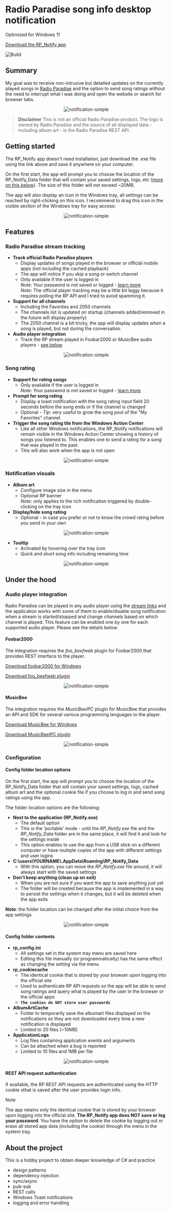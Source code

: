 # Radio Paradise song info desktop notification

Optimized for Windows 11

[Download the RP_Notify app](https://github.com/gvajda/radio-paradise-song-notification/releases/latest/download/RP_Notify.exe)

![Build](https://github.com/gvajda/radio-paradise-song-notification/workflows/Build/badge.svg)

## Summary

My goal was to receive non-intrusive but detailed updates on the currently played songs in [Radio Paradise](https://radioparadise.com/) and the option to send song ratings without the need to interrupt what I was doing and open the website or search for browser tabs.

<p align="center"><img src=".screenshots/SongStartToast.gif" alt="notification-simple"/></p>

> **Disclaimer**
> This is not an official Radio Paradise product. The logo is owned by Radio Paradise and the source of all displayed data - including album art - is the Radio Paradise REST API.

## Getting started

The RP_Notify app doesn't need installation, just download the .exe file using the link above and save it anywhere on your computer.

On the first start, the app will prompt you to choose the location of the RP_Notify_Data folder that will contain your saved settings, logs, etc ([more on this below](#configuration)). The size of this folder will not exceed ~20MB.

The app will also display an icon in the Windows tray, all settings can be reached by right-clicking on this icon. I recommend to drag this icon in the visible section of the Windows tray for easy access:

<p align="center"><img src=".screenshots/GettingStarted.gif" alt="notification-simple"/></p>

## Features

### Radio Paradise stream tracking

- **Track official Radio Paradise players**
  - Display updates of songs played in the browser or official mobile apps (not including the cached playback)
  - The app will notice if you skip a song or switch channel
  - Only available if the user is logged in  
  *Note*: Your password is not saved or logged - [learn more](#rest-api-request-authentication)  
  *Note*: The official player tracking may be a little bit laggy because it requires polling the RP API and I tried to avoid spamming it.
- **Support for all channels**
  - Including the Favorites and 2050 channels
  - The channels list is updated on startup (channels added/removed in the future will display properly)
  - The 2050 channel is a bit tricky, the app will display updates when a song is played, but not during the conversation
- **Audio player integration**
  - Track the RP stream played in Foobar2000 or MusicBee audio players  - [see below](#audio-player-integration)

<p align="center"><img src=".screenshots/ChannelTracking.gif" alt="notification-simple"/></p>

### Song rating

- **Support for rating songs**
  - Only available if the user is logged in  
  *Note*: Your password is not saved or logged - [learn more](#rest-api-request-authentication)
- **Prompt for song rating**
  - Display a toast notification with the song rating input field 20 seconds before the song ends or if the channel is changed
  - Optional - *Tip*: very useful to grow the song pool of the "My Favorites" channel
- **Trigger the song rating tile from the Windows Action Center**
  - Like all other Windows notifications, the RP_Notify notifications will remain visible in the Windows Action Center showing a history of songs you listened to. This enables one to send a rating for a song that was played in the past.
  - This will also work when the app is not open

<p align="center"><img src=".screenshots/SongRating.gif" alt="notification-simple"/></p>

### Notification visuals

- **Album art**
  - Configure image size in the menu
  - Optional RP banner  
  *Note*: only applies to the rich notification triggered by double-clicking on the tray icon
- **Display/hide song rating**
  - Optional - in case you prefer or not to know the crowd rating before you send in your own

<p align="center"><img src=".screenshots/ToastVisualOptions.gif" alt="notification-simple"/></p>

- **Tooltip**
  - Activated by hovering over the tray icon
  - Quick and short song info including remaining time

<p align="center"><img src=".screenshots/Tooltip.gif" alt="notification-simple"/></p>

## Under the hood

### Audio player integration

Radio Paradise can be played in any audio player using the [stream links](https://radioparadise.com/listen/stream-links) and the application works with some of them to enable/disable song notification when a stream is started/stopped and change channels based on which channel is played. This feature can be enabled one by one for each supported audio player. Please see the details below.

#### Foobar2000

The integration requires the *foo_beefweb* plugin for Foobar2000 that provides REST interface to the player.

[Download foobar2000 for Windows](https://www.foobar2000.org/download)

[Download foo_beefweb plugin](https://www.foobar2000.org/components/view/foo_beefweb)

<p align="center"><img src=".screenshots/Foobar2000Integration.gif" alt="notification-simple"/></p>

#### MusicBee

The integration requires the *MusicBeeIPC* plugin for MusicBee that provides an API and SDK for several various programming languages to the player.

[Download MusicBee for Windows](https://getmusicbee.com/downloads/)

[Download MusicBeeIPC plugin](https://getmusicbee.com/forum/index.php?topic=11492.msg70007)

<p align="center"><img src=".screenshots/MusicBeeIntegration.gif" alt="notification-simple"/></p>

### Configuration

#### Config folder location options

On the first start, the app will prompt you to choose the location of the RP_Notify_Data folder that will contain your saved settings, logs, cached album art and the optional cookie file if you choose to log in and send song ratings using the app.

The folder location options are the following:

- **Next to the application (RP_Notify.exe)**
  - The default option
  - This is the 'portable' mode - until the *RP_Notify.exe* file and the *RP_Notify_Data* folder are in the same place, it will find it and look for the settings inside
  - This option enables to use the app from a USB stick on a different computer or have multiple copies of the app with different settings and user logins
- **C:\users\YOURNAME\\.AppData\Roaming\RP_Notify_Data**
  - With this option, you can move the *RP_Notify.exe* file around, it will always start with the saved settings
- **Don't keep anything (clean up on exit)**
  - When you are not sure if you want the app to save anything just yet
  - The folder will be created because the app is implemented in a way to persist the settings when it changes, but it will be deleted when the app exits

**Note**: the folder location can be changed after the initial choice from the app settings

<p align="center"><img src=".screenshots/ConfigFolderMigrate.gif" alt="notification-simple"/></p>

#### Config folder contents

- **rp_config.ini**
  - All settings set in the system tray menu are saved here
  - Editing this file manually (or programmatically) has the same effect as changing the setting via the menu
- **rp_cookiecache**
  - The identical cookie that is stored by your browser upon logging into the official site
  - Used to authenticate RP API requests so the app will be able to send song ratings and query what is played by the user in the browser or the official apps
  - **`The cookies do NOT store user passwords`**
- **AlbumArtCache**
  - Folder to temporarily save the albumart files displayed on the notifications so they are not downloaded every time a new notification is displayed
  - Limited to 20 files (~10MB)
- **ApplicationLogs**
  - Log files containing application events and arguments
  - Can be attached when a bug is reported
  - Limited to 10 files and 1MB per file

<p align="center"><img src=".screenshots/appdata-contents.png" alt="notification-simple"/></p>

#### REST API request authentication

If available, the RP REST API requests are authenticated using the HTTP cookie sthat is saved after the user provides login info.

> [!NOTE]  
> The app retains only the identical cookie that is stored by your browser upon logging into the official site. **The RP_Notify app does NOT save or log your password**. You have the option to delete the cookie by logging out or erase all stored app data (including the cookie) through the menu in the system tray.

## About the project

This is a hobby project to obtain deeper knowledge of C# and practice

- design patterns
- dependency injection
- sync/async
- pub-sub
- REST calls
- Windows Toast notifications
- logging and error handling
